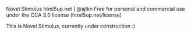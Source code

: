 Novel Stimulus
html5up.net | @ajlkn
Free for personal and commercial use under the CCA 3.0 license (html5up.net/license)


This is Novel Stimulus, currently under construction :)
